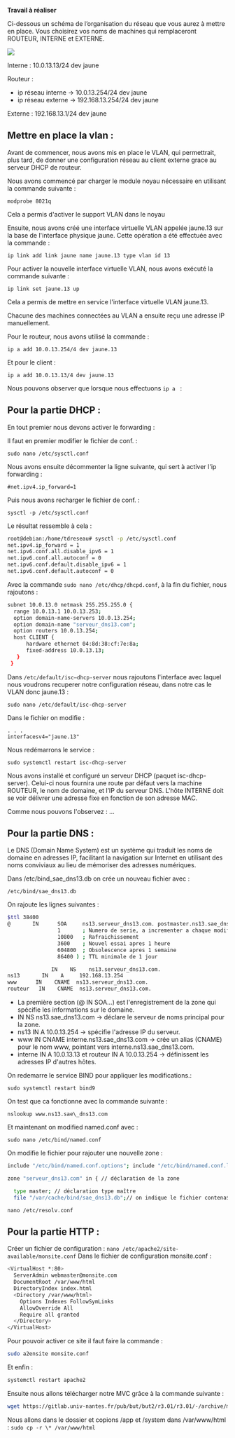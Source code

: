 **Travail à réaliser**

Ci-dessous un schéma de l’organisation du réseau que vous aurez à mettre en place. Vous choisirez vos noms de machines qui remplaceront ROUTEUR, INTERNE et EXTERNE.

![](Aspose.Words.3043882c-0868-4b50-a159-dc74a3c85fbb.001.png)



Interne : 10.0.13.13/24 dev jaune

Routeur : 
* ip réseau interne -> 10.0.13.254/24 dev jaune 
* ip réseau externe -> 192.168.13.254/24 dev jaune

Externe : 192.168.13.1/24 dev jaune


## Mettre en place la vlan :

Avant de commencer, nous avons mis en place le VLAN, qui permettrait, plus tard, de donner une configuration réseau au client externe grace au serveur DHCP de routeur.

Nous avons commencé par charger le module noyau nécessaire en utilisant la commande suivante :
```
modprobe 8021q
```
Cela a permis d'activer le support VLAN dans le noyau

Ensuite, nous avons créé une interface virtuelle VLAN appelée jaune.13 sur la base de l'interface physique jaune. Cette opération a été effectuée avec la commande :
```
ip link add link jaune name jaune.13 type vlan id 13
```
Pour activer la nouvelle interface virtuelle VLAN, nous avons exécuté la commande suivante :
```
ip link set jaune.13 up
```
Cela a permis de mettre en service l'interface virtuelle VLAN jaune.13.

Chacune des machines connectées au VLAN a ensuite reçu une adresse IP manuellement. 

Pour le routeur, nous avons utilisé la commande :

```
ip a add 10.0.13.254/4 dev jaune.13
```
Et pour le client :
```
ip a add 10.0.13.13/4 dev jaune.13
```
Nous pouvons observer que lorsque nous effectuons ```ip a ``` : 


## Pour la partie DHCP :

En tout premier nous devons activer le forwarding : 

Il faut en premier modifier le fichier de conf. :
```
sudo nano /etc/sysctl.conf
```

Nous avons ensuite décommenter la ligne suivante, qui sert à activer l'ip forwarding :
```
#net.ipv4.ip_forward=1
```


Puis nous avons recharger le fichier de conf. :
```
sysctl -p /etc/sysctl.conf
```

Le résultat ressemble à cela :
```bash 
root@debian:/home/tdreseau# sysctl -p /etc/sysctl.conf
net.ipv4.ip_forward = 1
net.ipv6.conf.all.disable_ipv6 = 1
net.ipv6.conf.all.autoconf = 0
net.ipv6.conf.default.disable_ipv6 = 1
net.ipv6.conf.default.autoconf = 0
```

Avec la commande ```sudo nano /etc/dhcp/dhcpd.conf```, à la fin du fichier, nous rajoutons :
```bash
subnet 10.0.13.0 netmask 255.255.255.0 {
  range 10.0.13.1 10.0.13.253;
  option domain-name-servers 10.0.13.254;
  option domain-name "serveur_dns13.com";
  option routers 10.0.13.254;
  host CLIENT {
      hardware ethernet 04:8d:38:cf:7e:8a;
      fixed-address 10.0.13.13;
   }
 }
```
Dans ```/etc/default/isc–dhcp-server``` nous rajoutons l'interface avec laquel nous voudrons recuperer notre configuration réseau, dans notre cas le VLAN donc jaune.13 :
```
sudo nano /etc/default/isc-dhcp-server
```
Dans le fichier on modifie :
```
. . .
interfacesv4="jaune.13"
```

Nous redémarrons le service :
```
sudo systemctl restart isc-dhcp-server
```
Nous avons installé et configuré un serveur DHCP (paquet isc-dhcp-server). Celui-ci nous fournira une route par défaut vers la machine ROUTEUR, le nom de domaine, et l’IP du serveur DNS. L'hôte INTERNE doit se voir délivrer une adresse fixe en fonction de son adresse MAC.

Comme nous pouvons l'observez :
...

## Pour la partie DNS :
Le DNS (Domain Name System) est un système qui traduit les noms de domaine en adresses IP, facilitant la navigation sur Internet en utilisant des noms conviviaux au lieu de mémoriser des adresses numériques.

Dans /etc/bind\_sae\_dns13.db on crée un nouveau fichier avec :
```
/etc/bind/sae_dns13.db
```
On rajoute les lignes suivantes :
```bash
$ttl 38400
@       IN      SOA     ns13.serveur_dns13.com. postmaster.ns13.sae_dns13.com. (
                1       ; Numero de serie, a incrementer a chaque modification
                10800   ; Rafraichissement
                3600    ; Nouvel essai apres 1 heure
                604800  ; Obsolescence apres 1 semaine
                86400 ) ; TTL minimale de 1 jour

              IN    NS    ns13.serveur_dns13.com.
ns13       IN    A     192.168.13.254
www      IN    CNAME  ns13.serveur_dns13.com.
routeur   IN    CNAME  ns13.serveur_dns13.com.


```

* La première section (@ IN SOA...) est l'enregistrement de la zone qui spécifie les informations sur le domaine.
* IN NS ns13.sae_dns13.com -> déclare le serveur de noms principal pour la zone.
* ns13 IN A 10.0.13.254 -> spécifie l'adresse IP du serveur.
* www IN CNAME interne.ns13.sae_dns13.com -> crée un alias (CNAME) pour le nom www, pointant vers interne.ns13.sae_dns13.com.
* interne IN A 10.0.13.13 et routeur IN A 10.0.13.254 -> définissent les adresses IP d'autres hôtes.

On redemarre le service BIND pour appliquer les modifications.:
```
sudo systemctl restart bind9
```
On test que ca fonctionne avec la commande suivante :
```
nslookup www.ns13.sae\_dns13.com
```
Et maintenant on modified named.conf avec :
```
sudo nano /etc/bind/named.conf
```
On modifie le fichier pour rajouter une nouvelle zone :
```bash
include "/etc/bind/named.conf.options"; include "/etc/bind/named.conf.local"; include "/etc/bind/named.conf.default-zones";

zone "serveur_dns13.com" in { // déclaration de la zone

  type master; // déclaration type maître
  file "/var/cache/bind/sae_dns13.db";// on indique le fichier contena$ };
```
```
nano /etc/resolv.conf
```

## Pour la partie HTTP :

Créer un fichier de configuration : ``` nano /etc/apache2/site-available/monsite.conf ```
Dans le fichier de configuration monsite.conf :
```bash
<VirtualHost *:80>
  ServerAdmin webmaster@monsite.com
  DocumentRoot /var/www/html
  DirectoryIndex index.html
  <Directory /var/www/html>
    Options Indexes FollowSymLinks
    AllowOverride All
    Require all granted
  </Directory>
</VirtualHost>
```

Pour pouvoir activer ce site il faut faire la commande :
```bash
sudo a2ensite monsite.conf
```

Et enfin :
```bash
systemctl restart apache2
```
Ensuite nous allons télécharger notre MVC grâce à la commande suivante :
```bash
wget https://gitlab.univ-nantes.fr/pub/but/but2/r3.01/r3.01/-/archive/main/r3.01-main.zip?path=td/workspace
```

Nous allons dans le dossier et copions /app et /system dans /var/www/html :
```sudo cp -r \* /var/www/html```



